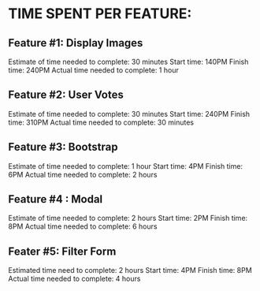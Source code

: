# TIME SPENT PER FEATURE:

## Feature #1: Display Images

Estimate of time needed to complete: 30 minutes 
Start time: 140PM
Finish time: 240PM
Actual time needed to complete: 1 hour

## Feature #2: User Votes

Estimate of time needed to complete: 30 minutes
Start time: 240PM
Finish time: 310PM
Actual time needed to complete: 30 minutes

## Feature #3: Bootstrap

Estimate of time needed to complete: 1 hour
Start time: 4PM
Finish time: 6PM
Actual time needed to complete: 2 hours

## Feature #4 : Modal

Estimate of time needed to complete: 2 hours
Start time: 2PM
Finish time: 8PM
Actual time needed to complete: 6 hours

## Feater #5: Filter Form

Estimated time need to complete: 2 hours
Start time: 4PM
Finish time: 8PM
Actual time needed to complete: 4 hours